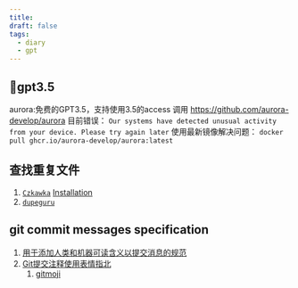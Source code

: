 ```yaml
---
title: 
draft: false
tags:
  - diary
  - gpt
---
```

## gpt3.5
aurora:免费的GPT3.5，支持使用3.5的access 调用 https://github.com/aurora-develop/aurora
目前错误：
`Our systems have detected unusual activity from your device. Please try again later`
使用最新镜像解决问题：
`docker pull ghcr.io/aurora-develop/aurora:latest`

## 查找重复文件
1. [`Czkawka`](https://github.com/qarmin/czkawka)
	[Installation](https://qarmin.github.io/czkawka/instructions/Installation.html)
2. [`dupeguru`](https://github.com/arsenetar/dupeguru)

## git commit messages specification
1. [用于添加人类和机器可读含义以提交消息的规范](https://www.conventionalcommits.org/en/v1.0.0/#specification)
2. [Git提交注释使用表情指北](https://hooj0.github.io/git-emoji-guide/)
	1. [gitmoji](https://gitmoji.dev/)
